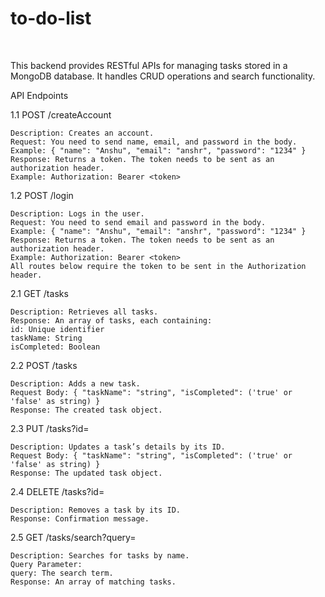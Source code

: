 <h1>to-do-list</h1> <br>

This backend provides RESTful APIs for managing tasks stored in a MongoDB database. It handles CRUD operations and search functionality.

API Endpoints

1.1 POST /createAccount

    Description: Creates an account.
    Request: You need to send name, email, and password in the body.
    Example: { "name": "Anshu", "email": "anshr", "password": "1234" }
    Response: Returns a token. The token needs to be sent as an authorization header.
    Example: Authorization: Bearer <token>
    
1.2 POST /login

    Description: Logs in the user.
    Request: You need to send email and password in the body.
    Example: { "name": "Anshu", "email": "anshr", "password": "1234" }
    Response: Returns a token. The token needs to be sent as an authorization header.
    Example: Authorization: Bearer <token>
    All routes below require the token to be sent in the Authorization header.

2.1 GET /tasks

    Description: Retrieves all tasks.
    Response: An array of tasks, each containing:
    id: Unique identifier
    taskName: String
    isCompleted: Boolean
    
2.2 POST /tasks

    Description: Adds a new task.
    Request Body: { "taskName": "string", "isCompleted": ('true' or 'false' as string) }
    Response: The created task object.
    
2.3 PUT /tasks?id=

    Description: Updates a task’s details by its ID.
    Request Body: { "taskName": "string", "isCompleted": ('true' or 'false' as string) }
    Response: The updated task object.
    
2.4 DELETE /tasks?id=

    Description: Removes a task by its ID.
    Response: Confirmation message.
    
2.5 GET /tasks/search?query=

    Description: Searches for tasks by name.
    Query Parameter:
    query: The search term.
    Response: An array of matching tasks.
